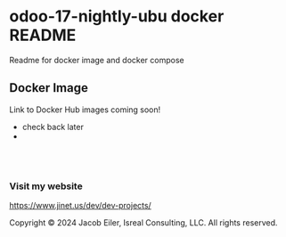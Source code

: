 # odoo-17-nightly-ubu docker README
Readme for docker image and docker compose

## Docker Image
Link to Docker Hub images coming soon!

- check back later
- 

<br/><br/>
### Visit my website

https://www.jinet.us/dev/dev-projects/

Copyright &copy; 2024 Jacob Eiler, Isreal Consulting, LLC.  All rights reserved.
